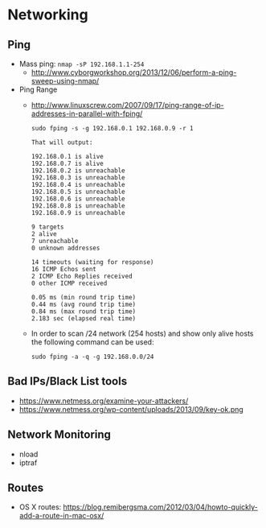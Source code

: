 # Networking

## Ping

* Mass ping: `nmap -sP 192.168.1.1-254`
	* <http://www.cyborgworkshop.org/2013/12/06/perform-a-ping-sweep-using-nmap/>
* Ping Range
	* <http://www.linuxscrew.com/2007/09/17/ping-range-of-ip-addresses-in-parallel-with-fping/>
		
		```
		sudo fping -s -g 192.168.0.1 192.168.0.9 -r 1

		That will output:
		
		192.168.0.1 is alive
		192.168.0.7 is alive
		192.168.0.2 is unreachable
		192.168.0.3 is unreachable
		192.168.0.4 is unreachable
		192.168.0.5 is unreachable
		192.168.0.6 is unreachable
		192.168.0.8 is unreachable
		192.168.0.9 is unreachable
		
		9 targets
		2 alive
		7 unreachable
		0 unknown addresses
		
		14 timeouts (waiting for response)
		16 ICMP Echos sent
		2 ICMP Echo Replies received
		0 other ICMP received
		
		0.05 ms (min round trip time)
		0.44 ms (avg round trip time)
		0.84 ms (max round trip time)
		2.183 sec (elapsed real time)
		```
		
	* In order to scan /24 network (254 hosts) and show only alive hosts the following command can be used:

		```
		sudo fping -a -q -g 192.168.0.0/24
		```

## Bad IPs/Black List tools
* <https://www.netmess.org/examine-your-attackers/>
* <https://www.netmess.org/wp-content/uploads/2013/09/key-ok.png>

## Network Monitoring

* nload
* iptraf

## Routes

* OS X routes: <https://blog.remibergsma.com/2012/03/04/howto-quickly-add-a-route-in-mac-osx/>